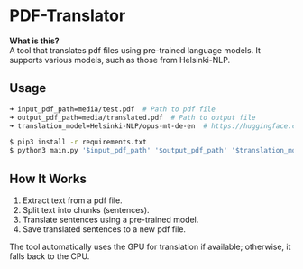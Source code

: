 # PDF-Translator

**What is this?**  
A tool that translates pdf files using pre-trained language models. It supports various models, such as those from Helsinki-NLP.

## Usage

```bash
➜ input_pdf_path=media/test.pdf  # Path to pdf file
➜ output_pdf_path=media/translated.pdf  # Path to output file
➜ translation_model=Helsinki-NLP/opus-mt-de-en  # https://huggingface.co/Helsinki-NLP

$ pip3 install -r requirements.txt
$ python3 main.py '$input_pdf_path' '$output_pdf_path' '$translation_model'
```

## How It Works

1. Extract text from a pdf file.
2. Split text into chunks (sentences).
3. Translate sentences using a pre-trained model.
4. Save translated sentences to a new pdf file.

The tool automatically uses the GPU for translation if available; otherwise, it falls back to the CPU.
